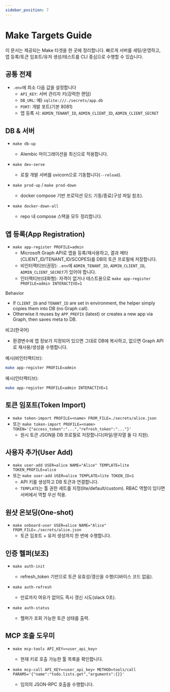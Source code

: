 ```yaml
---
sidebar_position: 7
---
```


# Make Targets Guide

이 문서는 제공되는 Make 타겟을 한 곳에 정리합니다. 빠르게 서버를 세팅/운영하고, 앱 등록/토큰 임포트/유저 생성/테스트를 CLI 중심으로 수행할 수 있습니다.

## 공통 전제
- `.env`에 최소 다음 값을 설정합니다
  - `API_KEY`: 서버 관리자 키(강력한 랜덤)
  - `DB_URL`: 예) `sqlite:///./secrets/app.db`
  - `PORT`: 개발 포트(기본 8081)
  - 앱 등록 시: `ADMIN_TENANT_ID`, `ADMIN_CLIENT_ID`, `ADMIN_CLIENT_SECRET`

## DB & 서버
- `make db-up`
  - Alembic 마이그레이션을 최신으로 적용합니다.

- `make dev-serve`
  - 로컬 개발 서버를 uvicorn으로 기동합니다(`--reload`).

- `make prod-up` / `make prod-down`
  - docker compose 기반 프로덕션 모드 기동/종료(구성 파일 참조).

- `make docker-down-all`
  - repo 내 compose 스택을 모두 정리합니다.

## 앱 등록(App Registration)
- `make app-register PROFILE=admin`
  - Microsoft Graph API로 앱을 등록/재사용하고, 결과 메타(CLIENT_ID/TENANT_ID/SCOPES)를 DB의 토큰 프로필에 저장합니다.
  - 비인터랙티브(권장): `.env`에 `ADMIN_TENANT_ID`, `ADMIN_CLIENT_ID`, `ADMIN_CLIENT_SECRET`가 있어야 합니다.
  - 인터랙티브(대화형): 자격이 없거나 테스트용으로 `make app-register PROFILE=admin INTERACTIVE=1`

Behavior
- If `CLIENT_ID` and `TENANT_ID` are set in environment, the helper simply copies them into DB (no Graph call).
- Otherwise it reuses by `APP_PREFIX` (latest) or creates a new app via Graph, then saves meta to DB.

비고(한국어)
- 환경변수에 앱 정보가 지정되어 있으면 그대로 DB에 복사하고, 없으면 Graph API로 재사용/생성을 수행합니다.

예시(비인터랙티브):
```bash
make app-register PROFILE=admin
```

예시(인터랙티브):
```bash
make app-register PROFILE=admin INTERACTIVE=1
```

## 토큰 임포트(Token Import)
- `make token-import PROFILE=<name> FROM_FILE=./secrets/alice.json`
- 또는 `make token-import PROFILE=<name> TOKEN='{"access_token":"...","refresh_token":"..."}'`
  - 원시 토큰 JSON을 DB 프로필로 저장합니다(파일/문자열 둘 다 지원).

## 사용자 추가(User Add)
- `make user-add USER=alice NAME="Alice" TEMPLATE=lite TOKEN_PROFILE=alice`
- 또는 `make user-add USER=alice TEMPLATE=lite TOKEN_ID=1`
  - API 키를 생성하고 DB 토큰과 연결합니다.
  - `TEMPLATE`는 툴 권한 세트를 지정(lite/default/custom). RBAC 역할이 있다면 서버에서 역할 우선 적용.

## 원샷 온보딩(One-shot)
- `make onboard-user USER=alice NAME="Alice" FROM_FILE=./secrets/alice.json`
  - 토큰 임포트 + 유저 생성까지 한 번에 수행합니다.

## 인증 헬퍼(보조)
- `make auth-init`
  - refresh_token 기반으로 토큰 유효성/갱신을 수행(디바이스 코드 없음).

- `make auth-refresh`
  - 만료까지 여유가 없어도 즉시 갱신 시도(slack 0초).

- `make auth-status`
  - 헬퍼가 조회 가능한 토큰 상태를 출력.

## MCP 호출 도우미
- `make mcp-tools API_KEY=<user_api_key>`
  - 현재 키로 호출 가능한 툴 목록을 확인합니다.

- `make mcp-call API_KEY=<user_api_key> METHOD=tools/call PARAMS='{"name":"todo.lists.get","arguments":{}}'`
  - 임의의 JSON-RPC 호출을 수행합니다.
